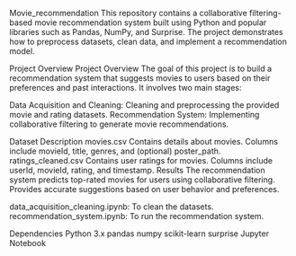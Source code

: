 Movie_recommendation
This repository contains a collaborative filtering-based movie recommendation system built using Python and popular libraries such as Pandas, NumPy, and Surprise. The project demonstrates how to preprocess datasets, clean data, and implement a recommendation model.

Project Overview
Project Overview The goal of this project is to build a recommendation system that suggests movies to users based on their preferences and past interactions. It involves two main stages:

Data Acquisition and Cleaning: Cleaning and preprocessing the provided movie and rating datasets. Recommendation System: Implementing collaborative filtering to generate movie recommendations.

Dataset Description
movies.csv Contains details about movies. Columns include movieId, title, genres, and (optional) poster_path.
ratings_cleaned.csv Contains user ratings for movies. Columns include userId, movieId, rating, and timestamp.
Results
The recommendation system predicts top-rated movies for users using collaborative filtering. Provides accurate suggestions based on user behavior and preferences.

data_acquisition_cleaning.ipynb: To clean the datasets. recommendation_system.ipynb: To run the recommendation system.

Dependencies
Python 3.x pandas numpy scikit-learn surprise Jupyter Notebook
